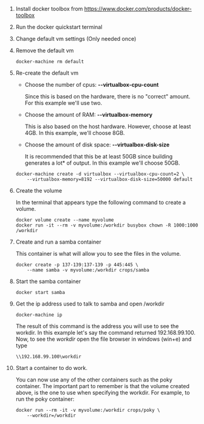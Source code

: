 1. Install docker toolbox from https://www.docker.com/products/docker-toolbox
2. Run the docker quickstart terminal
3. Change default vm settings (Only needed once)
  1. Remove the default vm

     ```
     docker-machine rm default
     ```
  2. Re-create the default vm
     * Choose the number of cpus: **--virtualbox-cpu-count**

         Since this is based on the hardware, there is no "correct" amount. For
         this example we'll use two.


     * Choose the amount of RAM: **--virtualbox-memory**

         This is also based on the host hardware. However, choose at least
         4GB. In this example, we'll choose 8GB.


     * Choose the amount of disk space: **--virtualbox-disk-size**

         It is recommended that this be at least 50GB since building generates
         a lot* of output. In this example we'll choose 50GB.
     ```
     docker-machine create -d virtualbox --virtualbox-cpu-count=2 \
         --virtualbox-memory=8192 --virtualbox-disk-size=50000 default
     ```
4. Create the volume

   In the terminal that appears type the following command to create a volume.
   ```
   docker volume create --name myvolume
   docker run -it --rm -v myvolume:/workdir busybox chown -R 1000:1000 /workdir
   ```
5. Create and run a samba container

   This container is what will allow you to see the files in the volume.
   ```
   docker create -p 137-139:137-139 -p 445:445 \
       --name samba -v myvolume:/workdir crops/samba
   ```
6. Start the samba container

   ```
   docker start samba
   ```
7. Get the ip address used to talk to samba and open /workdir

   ```
   docker-machine ip
   ```
   The result of this command is the address you will use to see the workdir.
   In this example let's say the command returned 192.168.99.100. Now, to see
   the *workdir* open the file browser in windows (win+e) and type
   ```
   \\192.168.99.100\workdir
   ```
8. Start a container to do work.

   You can now use any of the other containers such as the poky
   container. The important part to remember is that the volume created above,
   is the one to use when specifying the workdir. For example, to run the
   poky container:
   ```
   docker run --rm -it -v myvolume:/workdir crops/poky \
       --workdir=/workdir
   ```
